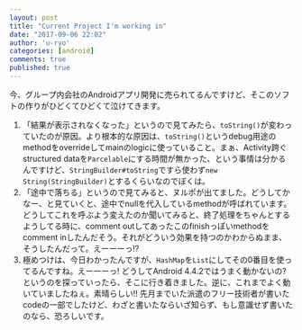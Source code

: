 ```yaml
---
layout: post
title: "Current Project I'm working in"
date: "2017-09-06 22:02"
author: 'u-ryo'
categories: [android]
comments: true
published: true
---
```

今、グループ内会社のAndroidアプリ開発に売られてるんですけど、そこのソフトの作りがひどくてひどくて泣けてきます。

1. 「結果が表示されなくなった」というので見てみたら、`toString()`が変わっていたのが原因。より根本的な原因は、`toString()`というdebug用途のmethodをoverrideしてmainのlogicに使っていること。まぁ、Activity跨ぐstructured dataを`Parcelable`にする時間が無かった、という事情は分かるんですけど、`StringBuilder#toString`ですら使わず`new String(StringBuilder)`とするくらいなのでぼくは。
1. 「途中で落ちる」というので見てみると、ヌルポが出てました。どうしてかなー、と見ていくと、途中でnullを代入しているmethodが呼ばれています。どうしてこれを呼ぶよう変えたのか聞いてみると、終了処理をちゃんとするようしてる時に、comment outしてあったこのfinishっぽいmethodをcomment inしたんだそう。それがどういう効果を持つのかわからぬまま、そうしたんだって。えーーーっ!?
1. 極めつけは、今日わかったんですが、`HashMap`を`List`にしてその0番目を使ってるんですね。えーーーっ! どうしてAndroid 4.4.2ではうまく動かないの? というのを探っていったら、そこに行き着きました。逆に、これまでよく動いていましたねぇ。素晴らしい!! 先月までいた派遣のフリー技術者が書いたcodeの一部でしたけど、わざと書いたならいざ知らず、もし意識せず書いたのなら、恐ろしいです。
